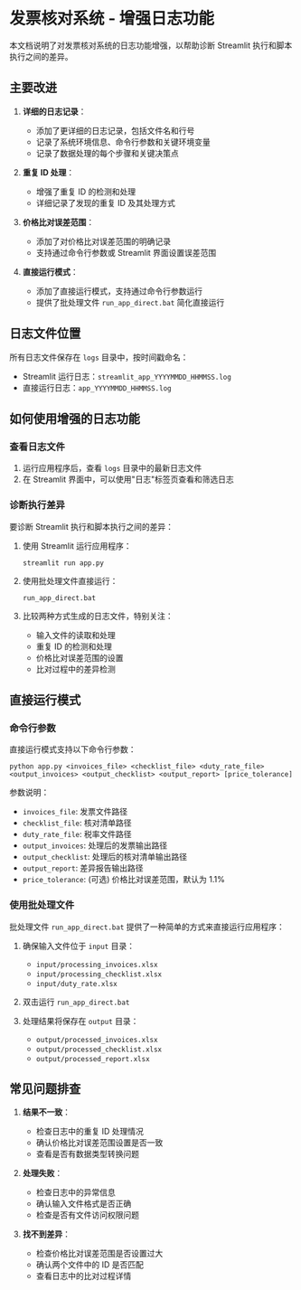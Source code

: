 # 发票核对系统 - 增强日志功能

本文档说明了对发票核对系统的日志功能增强，以帮助诊断 Streamlit 执行和脚本执行之间的差异。

## 主要改进

1. **详细的日志记录**：
   - 添加了更详细的日志记录，包括文件名和行号
   - 记录了系统环境信息、命令行参数和关键环境变量
   - 记录了数据处理的每个步骤和关键决策点

2. **重复 ID 处理**：
   - 增强了重复 ID 的检测和处理
   - 详细记录了发现的重复 ID 及其处理方式

3. **价格比对误差范围**：
   - 添加了对价格比对误差范围的明确记录
   - 支持通过命令行参数或 Streamlit 界面设置误差范围

4. **直接运行模式**：
   - 添加了直接运行模式，支持通过命令行参数运行
   - 提供了批处理文件 `run_app_direct.bat` 简化直接运行

## 日志文件位置

所有日志文件保存在 `logs` 目录中，按时间戳命名：
- Streamlit 运行日志：`streamlit_app_YYYYMMDD_HHMMSS.log`
- 直接运行日志：`app_YYYYMMDD_HHMMSS.log`

## 如何使用增强的日志功能

### 查看日志文件

1. 运行应用程序后，查看 `logs` 目录中的最新日志文件
2. 在 Streamlit 界面中，可以使用"日志"标签页查看和筛选日志

### 诊断执行差异

要诊断 Streamlit 执行和脚本执行之间的差异：

1. 使用 Streamlit 运行应用程序：
   ```
   streamlit run app.py
   ```

2. 使用批处理文件直接运行：
   ```
   run_app_direct.bat
   ```

3. 比较两种方式生成的日志文件，特别关注：
   - 输入文件的读取和处理
   - 重复 ID 的检测和处理
   - 价格比对误差范围的设置
   - 比对过程中的差异检测

## 直接运行模式

### 命令行参数

直接运行模式支持以下命令行参数：

```
python app.py <invoices_file> <checklist_file> <duty_rate_file> <output_invoices> <output_checklist> <output_report> [price_tolerance]
```

参数说明：
- `invoices_file`: 发票文件路径
- `checklist_file`: 核对清单路径
- `duty_rate_file`: 税率文件路径
- `output_invoices`: 处理后的发票输出路径
- `output_checklist`: 处理后的核对清单输出路径
- `output_report`: 差异报告输出路径
- `price_tolerance`: (可选) 价格比对误差范围，默认为 1.1%

### 使用批处理文件

批处理文件 `run_app_direct.bat` 提供了一种简单的方式来直接运行应用程序：

1. 确保输入文件位于 `input` 目录：
   - `input/processing_invoices.xlsx`
   - `input/processing_checklist.xlsx`
   - `input/duty_rate.xlsx`

2. 双击运行 `run_app_direct.bat`

3. 处理结果将保存在 `output` 目录：
   - `output/processed_invoices.xlsx`
   - `output/processed_checklist.xlsx`
   - `output/processed_report.xlsx`

## 常见问题排查

1. **结果不一致**：
   - 检查日志中的重复 ID 处理情况
   - 确认价格比对误差范围设置是否一致
   - 查看是否有数据类型转换问题

2. **处理失败**：
   - 检查日志中的异常信息
   - 确认输入文件格式是否正确
   - 检查是否有文件访问权限问题

3. **找不到差异**：
   - 检查价格比对误差范围是否设置过大
   - 确认两个文件中的 ID 是否匹配
   - 查看日志中的比对过程详情
